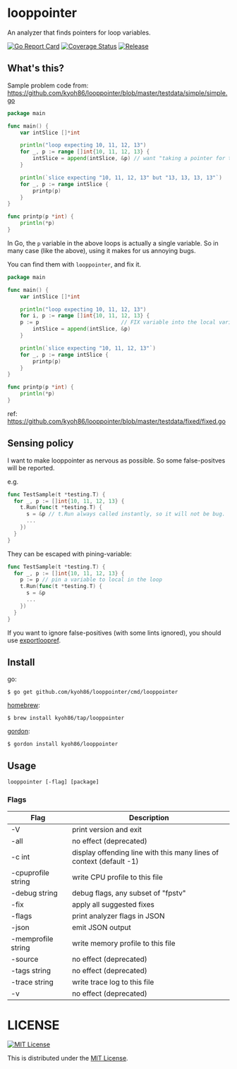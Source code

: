 # looppointer

An analyzer that finds pointers for loop variables.

[![Go Report Card](https://goreportcard.com/badge/github.com/kyoh86/looppointer)](https://goreportcard.com/report/github.com/kyoh86/looppointer)
[![Coverage Status](https://img.shields.io/codecov/c/github/kyoh86/looppointer.svg)](https://codecov.io/gh/kyoh86/looppointer)
[![Release](https://github.com/kyoh86/looppointer/workflows/Release/badge.svg)](https://github.com/kyoh86/looppointer/releases)

## What's this?

Sample problem code from: https://github.com/kyoh86/looppointer/blob/master/testdata/simple/simple.go

```go
package main

func main() {
	var intSlice []*int

	println("loop expecting 10, 11, 12, 13")
	for _, p := range []int{10, 11, 12, 13} {
		intSlice = append(intSlice, &p) // want "taking a pointer for the loop variable p"
	}

	println(`slice expecting "10, 11, 12, 13" but "13, 13, 13, 13"`)
	for _, p := range intSlice {
		printp(p)
	}
}

func printp(p *int) {
	println(*p)
}
```

In Go, the `p` variable in the above loops is actually a single variable.
So in many case (like the above), using it makes for us annoying bugs.

You can find them with `looppointer`, and fix it.

```go
package main

func main() {
	var intSlice []*int

	println("loop expecting 10, 11, 12, 13")
	for i, p := range []int{10, 11, 12, 13} {
    p := p                          // FIX variable into the local variable
		intSlice = append(intSlice, &p) 
	}

	println(`slice expecting "10, 11, 12, 13"`)
	for _, p := range intSlice {
		printp(p)
	}
}

func printp(p *int) {
	println(*p)
}
```

ref: https://github.com/kyoh86/looppointer/blob/master/testdata/fixed/fixed.go

## Sensing policy

I want to make looppointer as nervous as possible.
So some false-positves will be reported.

e.g.

```go
func TestSample(t *testing.T) {
  for _, p := []int{10, 11, 12, 13} {
    t.Run(func(t *testing.T) {
      s = &p // t.Run always called instantly, so it will not be bug.
      ...
    })
  }
}
```

They can be escaped with pining-variable:

```go
func TestSample(t *testing.T) {
  for _, p := []int{10, 11, 12, 13} {
    p := p // pin a variable to local in the loop
    t.Run(func(t *testing.T) {
      s = &p
      ...
    })
  }
}
```

If you want to ignore false-positives (with some lints ignored),
you should use [exportloopref](https://github.com/kyoh86/exportloopref).

## Install

go:

```console
$ go get github.com/kyoh86/looppointer/cmd/looppointer
```

[homebrew](https://brew.sh/):

```console
$ brew install kyoh86/tap/looppointer
```

[gordon](https://github.com/kyoh86/gordon):

```console
$ gordon install kyoh86/looppointer
```

## Usage

```
looppointer [-flag] [package]
```

### Flags

| Flag | Description |
| --- | --- |
| -V                 | print version and exit |
| -all               | no effect (deprecated) |
| -c int             | display offending line with this many lines of context (default -1) |
| -cpuprofile string | write CPU profile to this file |
| -debug string      | debug flags, any subset of "fpstv" |
| -fix               | apply all suggested fixes |
| -flags             | print analyzer flags in JSON |
| -json              | emit JSON output |
| -memprofile string | write memory profile to this file |
| -source            | no effect (deprecated) |
| -tags string       | no effect (deprecated) |
| -trace string      | write trace log to this file |
| -v                 | no effect (deprecated) |

# LICENSE

[![MIT License](http://img.shields.io/badge/license-MIT-blue.svg)](http://www.opensource.org/licenses/MIT)

This is distributed under the [MIT License](http://www.opensource.org/licenses/MIT).
